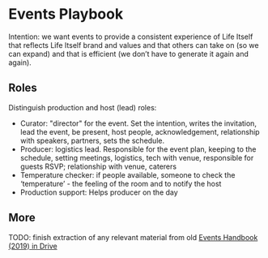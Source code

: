 # Events Playbook

Intention: we want events to provide a consistent experience of Life Itself that reflects Life Itself brand and values and that others can take on (so we can expand) and that is efficient (we don’t have to generate it again and again).

## Roles

Distinguish production and host (lead) roles:

* Curator: "director" for the event. Set the intention, writes the invitation, lead the event, be present, host people, acknowledgement, relationship with speakers, partners, sets the schedule.
* Producer: logistics lead. Responsible for the event plan, keeping to the schedule, setting meetings, logistics, tech with venue, responsible for guests RSVP;  relationship with venue, caterers
* Temperature checker: if people available, someone to check the ‘temperature’ - the feeling of the room and to notify the host 
* Production support: Helps producer on the day

## More

TODO: finish extraction of any relevant material from old [Events Handbook (2019) in Drive](https://docs.google.com/document/d/1BOiYELLfySgsT7PoBBm9jhaSVAYohcHUTmxUX-F7SMY/edit#)
